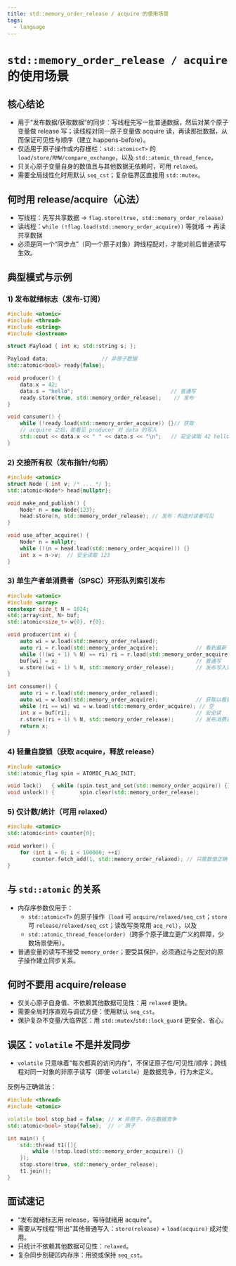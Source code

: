 ```yaml
---
title: std::memory_order_release / acquire 的使用场景
tags:
  - language
---
```


# `std::memory_order_release / acquire` 的使用场景

## 核心结论

- 用于“发布数据/获取数据”的同步：写线程先写一批普通数据，然后对某个原子变量做 release 写；读线程对同一原子变量做 acquire 读，再读那批数据，从而保证可见性与顺序（建立 happens-before）。
- 仅适用于原子操作或内存栅栏：`std::atomic<T>` 的 `load/store/RMW/compare_exchange`，以及 `std::atomic_thread_fence`。
- 只关心原子变量自身的数值且与其他数据无依赖时，可用 `relaxed`。
- 需要全局线性化时用默认 `seq_cst`；复杂临界区直接用 `std::mutex`。

## 何时用 release/acquire（心法）

- 写线程：先写共享数据 → `flag.store(true, std::memory_order_release)`
- 读线程：`while (!flag.load(std::memory_order_acquire))` 等就绪 → 再读共享数据
- 必须是同一个“同步点”（同一个原子对象）跨线程配对，才能对前后普通读写生效。

## 典型模式与示例

### 1) 发布就绪标志（发布-订阅）

```cpp
#include <atomic>
#include <thread>
#include <string>
#include <iostream>

struct Payload { int x; std::string s; };

Payload data;                 // 非原子数据
std::atomic<bool> ready{false};

void producer() {
    data.x = 42;
    data.s = "hello";                               // 普通写
    ready.store(true, std::memory_order_release);    // 发布
}

void consumer() {
    while (!ready.load(std::memory_order_acquire)) {}// 获取
    // acquire 之后，能看见 producer 对 data 的写入
    std::cout << data.x << " " << data.s << "\n";   // 安全读取 42 hello
}
```

### 2) 交接所有权（发布指针/句柄）

```cpp
#include <atomic>
struct Node { int v; /* ... */ };
std::atomic<Node*> head{nullptr};

void make_and_publish() {
    Node* n = new Node{123};
    head.store(n, std::memory_order_release); // 发布：构造对读者可见
}

void use_after_acquire() {
    Node* n = nullptr;
    while (!(n = head.load(std::memory_order_acquire))) {}
    int x = n->v;  // 安全读取 123
}
```

### 3) 单生产者单消费者（SPSC）环形队列索引发布

```cpp
#include <atomic>
#include <array>
constexpr size_t N = 1024;
std::array<int, N> buf;
std::atomic<size_t> w{0}, r{0};

void producer(int x) {
    auto wi = w.load(std::memory_order_relaxed);
    auto ri = r.load(std::memory_order_acquire);            // 看到最新 r 防越界
    while (((wi + 1) % N) == ri) ri = r.load(std::memory_order_acquire); // 满
    buf[wi] = x;                                            // 普通写
    w.store((wi + 1) % N, std::memory_order_release);       // 发布写入完成
}

int consumer() {
    auto ri = r.load(std::memory_order_relaxed);
    auto wi = w.load(std::memory_order_acquire);            // 获取以看到 buf 写入
    while (ri == wi) wi = w.load(std::memory_order_acquire); // 空
    int x = buf[ri];                                        // 安全读
    r.store((ri + 1) % N, std::memory_order_release);       // 发布消费进度
    return x;
}
```

### 4) 轻量自旋锁（获取 acquire，释放 release）

```cpp
#include <atomic>
std::atomic_flag spin = ATOMIC_FLAG_INIT;

void lock()   { while (spin.test_and_set(std::memory_order_acquire)) {} }
void unlock() {        spin.clear(std::memory_order_release);            }
```

### 5) 仅计数/统计（可用 relaxed）

```cpp
#include <atomic>
std::atomic<int> counter{0};

void worker() {
    for (int i = 0; i < 100000; ++i)
        counter.fetch_add(1, std::memory_order_relaxed); // 只需数值正确
}
```

## 与 `std::atomic` 的关系

- 内存序参数仅用于：
  - `std::atomic<T>` 的原子操作（`load` 可 `acquire/relaxed/seq_cst`；`store` 可 `release/relaxed/seq_cst`；读改写类常用 `acq_rel`），以及
  - `std::atomic_thread_fence(order)`（跨多个原子建立更广义的屏障，少数场景使用）。
- 普通变量的读写不接受 `memory_order`；要受其保护，必须通过与之配对的原子操作建立同步关系。

## 何时不要用 acquire/release

- 仅关心原子自身值、不依赖其他数据可见性：用 `relaxed` 更快。
- 需要全局时序直观与调试方便：使用默认 `seq_cst`。
- 保护复杂不变量/大临界区：用 `std::mutex`/`std::lock_guard` 更安全、省心。

## 误区：`volatile` 不是并发同步

- `volatile` 只意味着“每次都真的访问内存”，不保证原子性/可见性/顺序；跨线程对同一对象的非原子读写（即便 `volatile`）是数据竞争，行为未定义。

反例与正确做法：

```cpp
#include <thread>
#include <atomic>

volatile bool stop_bad = false; // ❌ 非原子，存在数据竞争
std::atomic<bool> stop{false};  // ✅ 原子

int main() {
    std::thread t1([]{
        while (!stop.load(std::memory_order_acquire)) {}
    });
    stop.store(true, std::memory_order_release);
    t1.join();
}
```

## 面试速记

- “发布就绪标志用 release，等待就绪用 acquire”。
- 需要从写线程“带出”其他普通写入：`store(release)` + `load(acquire)` 成对使用。
- 只统计不依赖其他数据可见性：`relaxed`。
- 复杂同步别硬凹内存序：用锁或保持 `seq_cst`。

